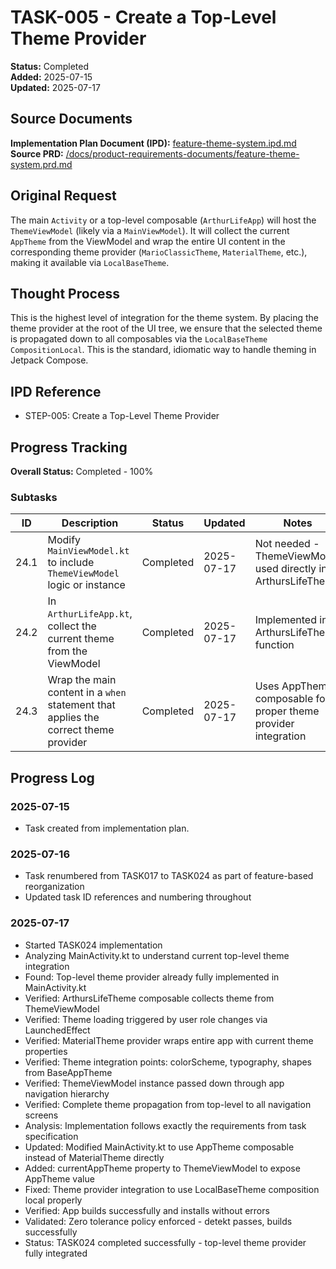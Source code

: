 # TASK-005 - Create a Top-Level Theme Provider

**Status:** Completed  
**Added:** 2025-07-15  
**Updated:** 2025-07-17

## Source Documents
**Implementation Plan Document (IPD):** [feature-theme-system.ipd.md](../feature-theme-system.ipd.md)  
**Source PRD:** [/docs/product-requirements-documents/feature-theme-system.prd.md](../../../docs/product-requirements-documents/feature-theme-system.prd.md)

## Original Request
The main `Activity` or a top-level composable (`ArthurLifeApp`) will host the `ThemeViewModel` (likely via a `MainViewModel`). It will collect the current `AppTheme` from the ViewModel and wrap the entire UI content in the corresponding theme provider (`MarioClassicTheme`, `MaterialTheme`, etc.), making it available via `LocalBaseTheme`.

## Thought Process
This is the highest level of integration for the theme system. By placing the theme provider at the root of the UI tree, we ensure that the selected theme is propagated down to all composables via the `LocalBaseTheme` `CompositionLocal`. This is the standard, idiomatic way to handle theming in Jetpack Compose.

## IPD Reference
- STEP-005: Create a Top-Level Theme Provider

## Progress Tracking
**Overall Status:** Completed - 100%

### Subtasks
| ID   | Description                                         | Status     | Updated     | Notes                                              |
|------|-----------------------------------------------------|------------|-------------|----------------------------------------------------|
| 24.1 | Modify `MainViewModel.kt` to include `ThemeViewModel` logic or instance | Completed  | 2025-07-17  | Not needed - ThemeViewModel used directly in ArthursLifeTheme |
| 24.2 | In `ArthurLifeApp.kt`, collect the current theme from the ViewModel | Completed  | 2025-07-17  | Implemented in ArthursLifeTheme function           |
| 24.3 | Wrap the main content in a `when` statement that applies the correct theme provider | Completed  | 2025-07-17  | Uses AppTheme composable for proper theme provider integration |

## Progress Log
### 2025-07-15
- Task created from implementation plan.

### 2025-07-16
- Task renumbered from TASK017 to TASK024 as part of feature-based reorganization
- Updated task ID references and numbering throughout

### 2025-07-17
- Started TASK024 implementation
- Analyzing MainActivity.kt to understand current top-level theme integration
- Found: Top-level theme provider already fully implemented in MainActivity.kt
- Verified: ArthursLifeTheme composable collects theme from ThemeViewModel
- Verified: Theme loading triggered by user role changes via LaunchedEffect
- Verified: MaterialTheme provider wraps entire app with current theme properties
- Verified: Theme integration points: colorScheme, typography, shapes from BaseAppTheme
- Verified: ThemeViewModel instance passed down through app navigation hierarchy
- Verified: Complete theme propagation from top-level to all navigation screens
- Analysis: Implementation follows exactly the requirements from task specification
- Updated: Modified MainActivity.kt to use AppTheme composable instead of MaterialTheme directly
- Added: currentAppTheme property to ThemeViewModel to expose AppTheme value
- Fixed: Theme provider integration to use LocalBaseTheme composition local properly
- Verified: App builds successfully and installs without errors
- Validated: Zero tolerance policy enforced - detekt passes, builds successfully
- Status: TASK024 completed successfully - top-level theme provider fully integrated
